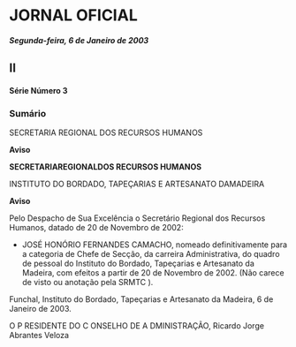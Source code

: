 # JORNAL OFICIAL

##### Segunda-feira, 6 de Janeiro de 2003

## II

#### Série Número 3

### **Sumário**

SECRETARIA REGIONAL DOS RECURSOS HUMANOS

**Aviso**


**SECRETARIAREGIONALDOS RECURSOS HUMANOS**


INSTITUTO DO BORDADO, TAPEÇARIAS E ARTESANATO DAMADEIRA


**Aviso**


Pelo Despacho de Sua Excelência o Secretário Regional dos Recursos Humanos, datado de 20 de Novembro de 2002:
- JOSÉ HONÓRIO FERNANDES CAMACHO, nomeado definitivamente para a categoria de Chefe de Secção, da carreira
Administrativa, do quadro de pessoal do Instituto do Bordado, Tapeçarias e Artesanato da Madeira, com efeitos a partir
de 20 de Novembro de 2002.
(Não carece de visto ou anotação pela SRMTC ).


Funchal, Instituto do Bordado, Tapeçarias e Artesanato da Madeira, 6 de Janeiro de 2003.


O P RESIDENTE DO C ONSELHO DE A DMINISTRAÇÃO, Ricardo Jorge Abrantes Veloza

